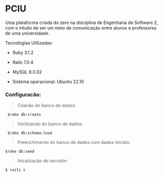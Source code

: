 # PCIU

Uma plataforma criada do zero na disciplina de Engenharia de Software 2, com o intuito de ser um meio de comunicação entre alunos e professores de uma universidade.

Tecnologias Utilizadas:

* Ruby 3.1.2

* Rails 7.0.4

* MySQL 8.0.32

* Sistema operacional: Ubuntu 22.10

### Configuracão:
<p>

> Criacão do banco de dados:

` $rake db:create`

> Inicilizacão do banco de dados:

` $rake db:schema:load`

 > Preenchimento do banco de dados com dados iniciais:

`$rake db:seed `

> Inicalizacão do servidor:

`$ rails s`
